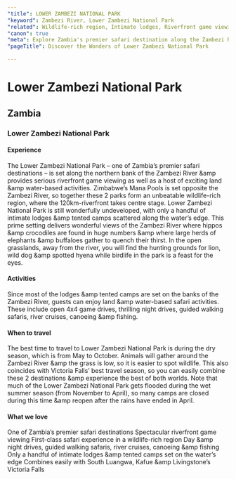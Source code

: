 ```yaml
---
"title": LOWER ZAMBEZI NATIONAL PARK
"keyword": Zambezi River, Lower Zambezi National Park
"related": Wildlife-rich region, Intimate lodges, Riverfront game viewing\nOpen grasslands, Birdlife, Land and water-based activities, Dry season (May to October), Combining with Victoria Falls
"canon": true
"meta": Explore Zambia's premier safari destination along the Zambezi River. Witness riverfront game viewing, open grasslands, and vibrant birdlife in this wildlife-rich region. Enjoy land and water-based activities in the dry season, and consider combining with Victoria Falls for a memorable adventure.
"pageTitle": Discover the Wonders of Lower Zambezi National Park

---
```


# Lower Zambezi National Park
## Zambia
### Lower Zambezi National Park

#### Experience
The Lower Zambezi National Park – one of Zambia’s premier safari destinations – is set along the northern bank of the Zambezi River &amp provides serious riverfront game viewing as well as a host of exciting land &amp water-based activities.
Zimbabwe’s Mana Pools is set opposite the Zambezi River, so together these 2 parks form an unbeatable wildlife-rich region, where the 120km-riverfront takes centre stage.
Lower Zambezi National Park is still wonderfully undeveloped, with only a handful of intimate lodges &amp tented camps scattered along the water’s edge. This prime setting delivers wonderful views of the Zambezi River where hippos &amp crocodiles are found in huge numbers &amp where large herds of elephants &amp buffaloes gather to quench their thirst.
In the open grasslands, away from the river, you will find the hunting grounds for lion, wild dog &amp spotted hyena while birdlife in the park is a feast for the eyes.

#### Activities
Since most of the lodges &amp tented camps are set on the banks of the Zambezi River, guests can enjoy land &amp water-based safari activities.
These include open 4x4 game drives, thrilling night drives, guided walking safaris, river cruises, canoeing &amp fishing.

#### When to travel
The best time to travel to Lower Zambezi National Park is during the dry season, which is from May to October. Animals will gather around the Zambezi River &amp the grass is low, so it is easier to spot wildlife. This also coincides with Victoria Falls’ best travel season, so you can easily combine these 2 destinations &amp experience the best of both worlds.
Note that much of the Lower Zambezi National Park gets flooded during the wet summer season (from November to April), so many camps are closed during this time &amp reopen after the rains have ended in April.


#### What we love
One of Zambia’s premier safari destinations
Spectacular riverfront game viewing
First-class safari experience in a wildlife-rich region
Day &amp night drives, guided walking safaris, river cruises, canoeing &amp fishing
Only a handful of intimate lodges &amp tented camps set on the water’s edge
Combines easily with South Luangwa, Kafue &amp Livingstone’s Victoria Falls
